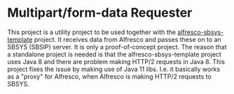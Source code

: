 # Multipart/form-data Requester

This project is a utility project to be used together with the 
[alfresco-sbsys-template](https://github.com/magenta-aps/alfresco-sbsys-template) project. 
It receives data from Alfresco and passes these on to an SBSYS (SBSIP) server. It is only 
a proof-of-concept project. The reason that a standalone project is needed is that the 
alfresco-sbsys-template project uses Java 8 and there are problem making HTTP/2 requests 
in Java 8. This project fixes the issue by making use of Java 11 libs. I.e. it 
basically works as a "proxy" for Alfresco, when Alfresco is making HTTP/2 requests to SBSYS.